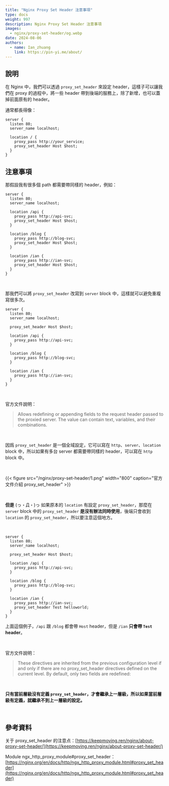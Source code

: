 ```yaml
---
title: "Nginx Proxy Set Header 注意事項"
type: docs
weight: 997
description: Nginx Proxy Set Header 注意事項
images:
  - nginx/proxy-set-header/og.webp
date: 2024-08-06
authors:
  - name: Ian_zhuang
    link: https://pin-yi.me/about/
---
```


## 說明

在 Nginx 中，我們可以透過 `proxy_set_header` 來設定 header，這樣子可以讓我們在 proxy 的過程中，將一些 header 帶到後端的服務上，除了新增，也可以蓋掉前面原有的 header。

通常都長得像：

```nginx
server {
  listen 80;
  server_name localhost;

  location / {
    proxy_pass http://your_service;
    proxy_set_header Host $host;
  }
}
```

## 注意事項

那假設我有很多個 path 都需要帶同樣的 header，例如：

```nginx
server {
  listen 80;
  server_name localhost;

  location /api {
    proxy_pass http://api-svc;
    proxy_set_header Host $host;
  }

  location /blog {
    proxy_pass http://blog-svc;
    proxy_set_header Host $host;
  }

  location /ian {
    proxy_pass http://ian-svc;
    proxy_set_header Host $host;
  }
}
```

<br>

那我們可以將 `proxy_set_header` 改寫到 `server` block 中，這樣就可以避免重複寫很多次。

```nginx
server {
  listen 80;
  server_name localhost;

  proxy_set_header Host $host;

  location /api {
    proxy_pass http://api-svc;
  }

  location /blog {
    proxy_pass http://blog-svc;
  }

  location /ian {
    proxy_pass http://ian-svc;
  }
}
```

<br>

官方文件說明：

> Allows redefining or appending fields to the request header passed to the proxied server. The value can contain text, variables, and their combinations.

<br>

因爲 `proxy_set_header` 是一個全域設定，它可以寫在 `http`、`server`、`location` block 中，所以如果有多台 server 都需要帶同樣的 header，可以寫在 `http` block 中。

<br>

{{< figure src="/nginx/proxy-set-header/1.png" width="800" caption="官方文件介紹 proxy_set_header" >}}

<br>

<b>但是</b> (っ・Д・)っ 如果原本的 `location` 有設定 `proxy_set_header`，那麼在 `server` block 中的 `proxy_set_header` <b>是沒有辦法同時使用</b>，後端只會收到 `location` 的 `proxy_set_header`，所以要注意這個地方。

<br>

```nginx
server {
  listen 80;
  server_name localhost;

  proxy_set_header Host $host;

  location /api {
    proxy_pass http://api-svc;
  }

  location /blog {
    proxy_pass http://blog-svc;
  }

  location /ian {
    proxy_pass http://ian-svc;
    proxy_set_header Test helloworld;
  }
}
```

上面這個例子，`/api` 跟 `/blog` 都會帶 `Host` header，但是 `/ian` <b>只會帶 `Test` header</b>。

<br>

官方文件說明：

> These directives are inherited from the previous configuration level if and only if there are no proxy_set_header directives defined on the current level. By default, only two fields are redefined:

<br>

<b>只有當前層級沒有定義 `proxy_set_header`，才會繼承上一層級，所以如果當前層級有定義，就繼承不到上一層級的設定。</b>

<br>

## 參考資料

关于 proxy_set_header 的注意点：[https://keepmoving.ren/nginx/about-proxy-set-header/](https://keepmoving.ren/nginx/about-proxy-set-header/)

Module ngx_http_proxy_module#proxy_set_header：[https://nginx.org/en/docs/http/ngx_http_proxy_module.html#proxy_set_header](https://nginx.org/en/docs/http/ngx_http_proxy_module.html#proxy_set_header)
